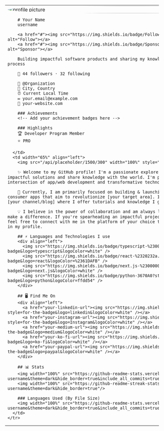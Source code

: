 <div align="center">
  <table>
    <tr>
      <td width="35%" align="left">
        <img src="/api/placeholder/400/400" width="100%" style="border-radius: 50%" alt="profile picture"/>
        
        # Your Name
        username
        
        <a href="#"><img src="https://img.shields.io/badge/Follow-blue?style=for-the-badge" alt="Follow"></a>
        <a href="#"><img src="https://img.shields.io/badge/Sponsor-pink?style=for-the-badge" alt="Sponsor"></a>
        
        Building impactful software products and sharing my knowledge with the world through that process
        
        👥 44 followers · 32 following
        
        🏢 @Organization
        📍 City, Country
        ⏰ Current Local Time
        ✉️ your.email@example.com
        🔗 your-website.com
        
        ### Achievements
        <!-- Add your achievement badges here -->
        
        ### Highlights
        🏆 Developer Program Member
        ⭐ PRO
        
      </td>
      <td width="65%" align="left">
        <img src="/api/placeholder/1500/300" width="100%" style="border-radius: 8px" alt="banner"/>
        
        ✨ Welcome to my GitHub profile! I'm a passionate explorer driven by a desire to build impactful solutions and share knowledge with the world. I'm particularly interested in the intersection of app/web development and transformative technologies like AI, ML, and UX.
        
        🚀 Currently, I am primarily focused on building & launching [Project 1] and [Project 2], consumer apps that aim to revolutionize [your target area]. I also occasionally publish videos on [your channel/blog] where I offer tutorials and knowledge I gained through my unique experiences.
        
        💡 I believe in the power of collaboration and am always looking for exciting projects that make a difference. If you're spearheading an impactful project that seeks to make a difference, feel free to connect with me in the platform of your choice through the buttons below or the links in my profile.
        
        ## ⚡ Languages and Technologies I use
        <div align="left">
          <img src="https://img.shields.io/badge/typescript-%23007ACC.svg?style=for-the-badge&logo=typescript&logoColor=white" />
          <img src="https://img.shields.io/badge/react-%2320232a.svg?style=for-the-badge&logo=react&logoColor=%2361DAFB" />
          <img src="https://img.shields.io/badge/next.js-%23000000.svg?style=for-the-badge&logo=next.js&logoColor=white" />
          <img src="https://img.shields.io/badge/python-3670A0?style=for-the-badge&logo=python&logoColor=ffdd54" />
        </div>
        
        ## 🖥️ Find Me On
        <div align="left">
          <a href="your-linkedin-url"><img src="https://img.shields.io/badge/LINKEDIN-%230077B5.svg?style=for-the-badge&logo=linkedin&logoColor=white" /></a>
          <a href="your-instagram-url"><img src="https://img.shields.io/badge/INSTAGRAM-%23E4405F.svg?style=for-the-badge&logo=Instagram&logoColor=white" /></a>
          <a href="your-medium-url"><img src="https://img.shields.io/badge/MEDIUM-12100E?style=for-the-badge&logo=medium&logoColor=white" /></a>
          <a href="your-ko-fi-url"><img src="https://img.shields.io/badge/KO--FI-F16061?style=for-the-badge&logo=ko-fi&logoColor=white" /></a>
          <a href="your-paypal-url"><img src="https://img.shields.io/badge/PAYPAL-00457C?style=for-the-badge&logo=paypal&logoColor=white" /></a>
        </div>
        
        ## 📊 Stats
        <img width="100%" src="https://github-readme-stats.vercel.app/api?username=your-username&theme=dark&hide_border=true&include_all_commits=true&count_private=true"/>
        <img width="100%" src="https://github-readme-streak-stats.herokuapp.com/?user=your-username&theme=dark&hide_border=true"/>
        
        ### Languages Used (By File Size)
        <img width="100%" src="https://github-readme-stats.vercel.app/api/top-langs/?username=your-username&theme=dark&hide_border=true&include_all_commits=true&count_private=true&layout=compact"/>
      </td>
    </tr>
  </table>
</div>
